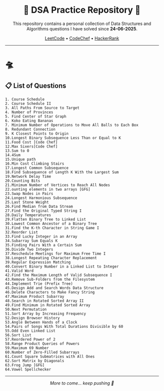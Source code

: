 <h1 align="center">🚀 DSA Practice Repository 🚀</h1>

<p align="center">  
This repository contains a personal collection of Data Structures and Algorithms questions I have solved since <strong>24-06-2025</strong>.
</p>

<p align="center">
<a href="https://leetcode.com/u/yashasharma21005/">LeetCode</a> • 
<a href="https://www.codechef.com/users/yashasharma210">CodeChef</a> • 
<a href="https://www.hackerrank.com/profile/yashasharma21005">HackerRank</a>
</p>

---

# 🛸 

## 📋 List of Questions

<!-- QUESTIONS_START -->

```
1. Course Schedule
2. Course Schedule II
3. All Paths From Source to Target
4. Number of Provinces
5. Find Center of Star Graph
6. Koko Eating Bananas
7. Minimum Number of Operations to Move All Balls to Each Box
8. Redundant Connection
9. K Closest Points to Origin
10.Longest Binary Subsequence Less Than or Equal to K
11.Food Cost [Code Chef]
12.Max Sixers[Code Chef]
13.Sum to 0
14.4Sum
15.Unique path
16.Min Cost Climbing Stairs
17.Longest Common Subsequence
18.Find Subsequence of Length K With the Largest Sum
19.Network Delay Time
20.Counting Bits
21.Minimum Number of Vertices to Reach All Nodes
22.ounting elements in two arrays [GFG]
23.Swap Nodes in Pairs
24.Longest Harmonious Subsequence
25.Last Stone Weight
26.Find Median from Data Stream
27.Find the Original Typed String I
28.Daily Temperatures
29.Flatten Binary Tree to Linked List
30.Lowest Common Ancestor of a Binary Tree
31.Find the K-th Character in String Game I
32.Reorder List
33.Find Lucky Integer in an Array
34.Subarray Sum Equals K
35.Finding Pairs With a Certain Sum
36.Divide Two Integers
37.Reschedule Meetings for Maximum Free Time I
38.Longest Repeating Character Replacement
39.Regular Expression Matching
40.Convert Binary Number in a Linked List to Integer
41.Valid Word
42.Find the Maximum Length of Valid Subsequence I
43.Remove Sub-Folders from the Filesystem
44.Implement Trie (Prefix Tree)
45.Design Add and Search Words Data Structure
46.Delete Characters to Make Fancy String
47.Maximum Product Subarray
48.Search in Rotated Sorted Array II
49.Find Minimum in Rotated Sorted Array
50.Next Permutation
51.Sort Array by Increasing Frequency
52.Design Browser History
53.Angle Between Hands of a Clock
54.Pairs of Songs With Total Durations Divisible by 60
55.Odd Even Linked List
56.Sort List
57.Reordered Power of 2
58.Range Product Queries of Powers
59.Maximum 69 Number
60.Number of Zero-Filled Subarrays
61.Count Square Submatrices with All Ones
62.Sort Matrix by Diagonals
63.Frog Jump [GFG]
64.Vowel Spellchecker
```

<!-- QUESTIONS_END -->
---

<p align="center"><i>More to come... keep pushing 🚀</i></p>
